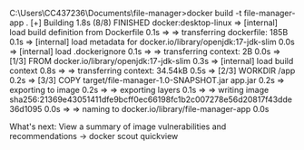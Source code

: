 C:\Users\CC437236\Documents\file-manager>docker build -t file-manager-app .
[+] Building 1.8s (8/8) FINISHED                                                                   docker:desktop-linux
 => [internal] load build definition from Dockerfile                                                               0.1s
 => => transferring dockerfile: 185B                                                                               0.1s
 => [internal] load metadata for docker.io/library/openjdk:17-jdk-slim                                             0.0s
 => [internal] load .dockerignore                                                                                  0.1s
 => => transferring context: 2B                                                                                    0.0s
 => [1/3] FROM docker.io/library/openjdk:17-jdk-slim                                                               0.3s
 => [internal] load build context                                                                                  0.8s
 => => transferring context: 34.54kB                                                                               0.5s
 => [2/3] WORKDIR /app                                                                                             0.2s
 => [3/3] COPY target/file-manager-1.0-SNAPSHOT.jar app.jar                                                        0.2s
 => exporting to image                                                                                             0.2s
 => => exporting layers                                                                                            0.1s
 => => writing image sha256:21369e43051411dfe9bcff0ec66198fc1b2c007278e56d20817f43dde36d1095                       0.0s
 => => naming to docker.io/library/file-manager-app                                                                0.0s

What's next:
    View a summary of image vulnerabilities and recommendations → docker scout quickview
